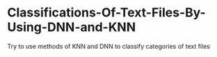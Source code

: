 # Classifications-Of-Text-Files-By-Using-DNN-and-KNN
Try to use methods of KNN and DNN to classify categories of text files
